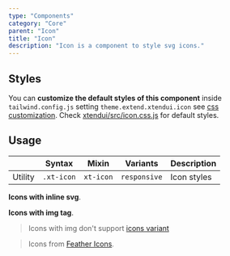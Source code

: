 ```yaml
---
type: "Components"
category: "Core"
parent: "Icon"
title: "Icon"
description: "Icon is a component to style svg icons."
---
```


## Styles

You can **customize the default styles of this component** inside `tailwind.config.js` setting `theme.extend.xtendui.icon` see [css customization](/components/global/preset#customization). Check [xtendui/src/icon.css.js](https://github.com/xtendui/xtendui/blob/beta/src/icon.css.js) for default styles.

## Usage

<div class="xt-overflow-sub overflow-y-hidden overflow-x-scroll my-5 xt-my-auto w-full">

|                      | Syntax                          | Mixin            | Variants               | Description                   |
| ----------------------- | ----------------------------------------- | -----------------------------| ----------------------------- | ----------------------------- |
| Utility                  | `.xt-icon`                     | `xt-icon`                | `responsive`                | Icon styles            |

</div>

**Icons with inline svg**.

<demo>
  <demoinline src="demos/components/icon/usage">
  </demoinline>
</demo>

**Icons with img tag**.

<demo>
  <demoinline src="demos/components/icon/usage-img">
  </demoinline>
</demo>

> Icons with img don't support [icons variant](/components/icon/content#variant)

> Icons from [Feather Icons](https://feathericons.com).
